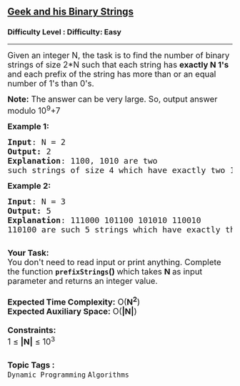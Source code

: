 <h2><a href="https://www.geeksforgeeks.org/problems/geek-and-his-binary-strings1951/1?page=9&status=unsolved&sortBy=accuracy">Geek and his Binary Strings</a></h2><h3>Difficulty Level : Difficulty: Easy</h3><hr><div class="problems_problem_content__Xm_eO"><p><span style="font-size: 18px;">Given an integer N, the task is to find the number of binary strings of size 2*N such that each string has <strong>exactly N 1's</strong> and each prefix of the string has more than or an equal number of 1's than 0's.</span></p>
<p><span style="font-size: 18px;"><strong>Note:</strong> The answer can be very large. So, output answer modulo 10<sup>9</sup></span><span style="font-size: 18px;">+7</span></p>
<p><span style="font-size: 18px;"><strong>Example 1:</strong></span></p>
<pre><span style="font-size: 18px;"><strong>Input</strong>: N = 2
<strong>Output:</strong> 2</span>
<span style="font-size: 18px;"><strong>Explanation</strong>: 1100, 1010 are two 
such strings of size 4 which have exactly two 1's in each.</span></pre>
<div><span style="font-size: 18px;"><strong>Example 2:</strong></span></div>
<pre><span style="font-size: 18px;"><strong>Input</strong>: N = 3
<strong>Output:</strong> 5</span>
<span style="font-size: 18px;"><strong>Explanation</strong>: 111000 101100 101010 110010 
110100 are such 5 strings which have exactly three 1's in each.</span></pre>
<div><br><span style="font-size: 18px;"><strong>Your Task:&nbsp;&nbsp;</strong><br>You don't need to read input or print anything. Complete the function <strong><code>prefixStrings</code>()&nbsp;</strong>which takes <strong>N</strong><strong> </strong>as input parameter and returns an integer value.<br><br><strong>Expected Time Complexity:</strong> O(<strong>N<sup>2</sup></strong>)<br><strong>Expected Auxiliary Space:</strong> O(<strong>|N|</strong>)<br><br><strong>Constraints:</strong><br>1 ≤ <strong>|N|</strong> ≤ 10<sup>3</sup></span></div></div><br><p><span style=font-size:18px><strong>Topic Tags : </strong><br><code>Dynamic Programming</code>&nbsp;<code>Algorithms</code>&nbsp;